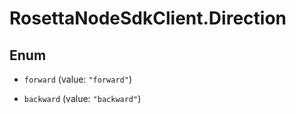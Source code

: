 # RosettaNodeSdkClient.Direction

## Enum


* `forward` (value: `"forward"`)

* `backward` (value: `"backward"`)


